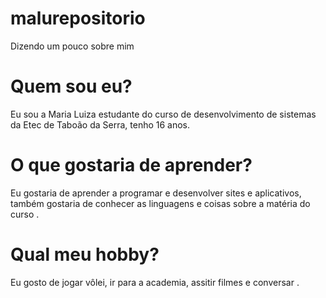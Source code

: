 # malurepositorio
Dizendo um pouco sobre mim 
<h1 aling="center"> Quem sou eu?  </h1>
<p aling="justify"> Eu sou a Maria Luiza estudante do curso de desenvolvimento de sistemas da Etec de Taboão da Serra, tenho 16 anos. </p>
<h1 aling="center"> O que gostaria de aprender?  </h1>
<p aling="justify"> Eu gostaria de aprender a programar e desenvolver sites e aplicativos, também gostaria de conhecer as linguagens e coisas sobre a matéria do curso . </p>
<h1 aling="center"> Qual meu hobby?</h1>
<p aling="justify"> Eu gosto de jogar vôlei, ir para a academia, assitir filmes e conversar . </p>

